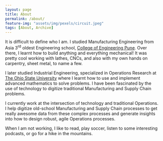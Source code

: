 ```yaml
---
layout: page
title: About
permalink: /about/
feature-img: "assets/img/pexels/circuit.jpeg"
tags: [About, Archive]
---
```


It is difficult to define who I am. I studied Manufacturing Engineering from Asia 3<sup>rd</sup> oldest Engineering school, [College of Engineering Pune](https://www.coep.org.in/). Over there, I learnt how to build anything and everything mechanical! It was pretty cool working with lathes, CNCs, and also with my own hands on carpentry, sheet metal, to name a few.

I later studied Industrial Engineering, specialized in Operations Research at [The Ohio State University](https://ise.osu.edu/) where I learnt how to use and implement advanced mathematics to solve problems. I have been fascinated by the use of technology to digitize traditional Manufacturing and Supply Chain problems.

I currently work at the intersection of technology and traditional Operations. I help digitize old-school Manufacturing and Supply Chain processes to get really awesome data from these complex processes and generate insights into how to design robust, agile Operations processes.

When I am not working, I like to read, play soccer, listen to some interesting podcasts, or go for a hike in the mountains.

